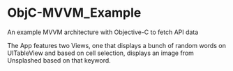 # ObjC-MVVM_Example

An example MVVM architecture with Objective-C to fetch API data

The App features two Views, one that displays a bunch of random words on UITableView and based on cell selection, displays an image from Unsplashed based on that keyword.
